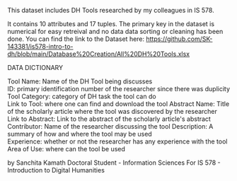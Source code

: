 This dataset includes DH Tools researched by my colleagues in IS 578.

It contains 10 attributes and 17 tuples. The primary key in the dataset is numerical for easy retreival and no data data sorting or cleaning has been done.
You can find the link to the Dataset here: https://github.com/SK-143381/is578-intro-to-dh/blob/main/Database%20Creation/All%20DH%20Tools.xlsx


DATA DICTIONARY

Tool Name: Name of the DH Tool being discusses	
ID: primary identification number of the researcher since there was duplicity	
Tool Category: category of DH task the tool can do	
Link to Tool: where one can find and download the tool
Abstract Name: Title of the scholarly article where the tool was discovered by the researcher	
Link to Abstract: Link to the abstract of the scholarly article's abstract	
Contributor: Name of the researcher discussing the tool	
Description: A summary of how and where the tool may be used	
Experience: whether or not the researcher has any experience with the tool	
Area of Use: where can the tool be used


by Sanchita Kamath
Doctoral Student - Information Sciences
For IS 578 - Introduction to Digital Humanities

